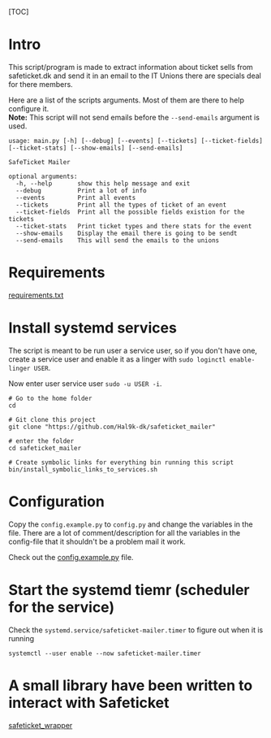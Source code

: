 [TOC]

# Intro
This script/program is made to extract information about ticket sells from safeticket.dk and send it in an email to the IT Unions there are specials deal for there members.  

Here are a list of the scripts arguments. Most of them are there to help configure it.  
**Note:** This script will not send emails before the `--send-emails` argument is used.
```
usage: main.py [-h] [--debug] [--events] [--tickets] [--ticket-fields] [--ticket-stats] [--show-emails] [--send-emails]

SafeTicket Mailer

optional arguments:
  -h, --help       show this help message and exit
  --debug          Print a lot of info
  --events         Print all events
  --tickets        Print all the types of ticket of an event
  --ticket-fields  Print all the possible fields existion for the tickets
  --ticket-stats   Print ticket types and there stats for the event
  --show-emails    Display the email there is going to be sendt
  --send-emails    This will send the emails to the unions
```

# Requirements
[requirements.txt](requirements.txt)

# Install systemd services
The script is meant to be run user a service user, so if you don't have one, create a service user and enable it as a linger with `sudo loginctl enable-linger USER`.  

Now enter user service user `sudo -u USER -i`.
```
# Go to the home folder
cd

# Git clone this project
git clone "https://github.com/Hal9k-dk/safeticket_mailer"

# enter the folder
cd safeticket_mailer

# Create symbolic links for everything bin running this script
bin/install_symbolic_links_to_services.sh
```

# Configuration
Copy the `config.example.py` to `config.py` and change the variables in the file.
There are a lot of comment/description for all the variables in the config-file that it shouldn't be a problem mail it work.

Check out the [config.example.py](config.example.py) file.

# Start the systemd tiemr (scheduler for the service)
Check the `systemd.service/safeticket-mailer.timer` to figure out when it is running
```
systemctl --user enable --now safeticket-mailer.timer
```

# A small library have been written to interact with Safeticket
[safeticket_wrapper](lib/safeticket_wrapper)
